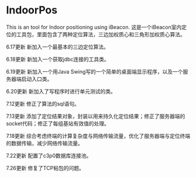 # IndoorPos
This is an tool for Indoor positioning using iBeacon. 
这是一个iBeacon室内定位的工具包，里面包含了两种定位算法，三边加权质心和三角形加权质心算法。

6.17更新 新加入一个最基本的三边定位算法。

6.18更新 新加入一个获取jdbc连接的工具类。

6.19更新 新加入一个用Java Swing写的一个简单的桌面端显示程序，以及一个服务器端启动入口类。

6.20更新 新加入了写程序时进行单元测试的类。

7.12更新 修正了算法的sql语句。

7.13更新 添加了定位结果对象，封装以用来持久化定位结果；修正了服务器端的socket代码；修正了每组基站有效值的处理。

7.18更新 综合考虑终端的计算复杂度与网络传输流量，优化了服务器端与定位终端的数据传输，减少网络传输流量。

7.22更新 配置了c3p0数据库连接池。

7.26更新 修复了TCP粘包的问题。
